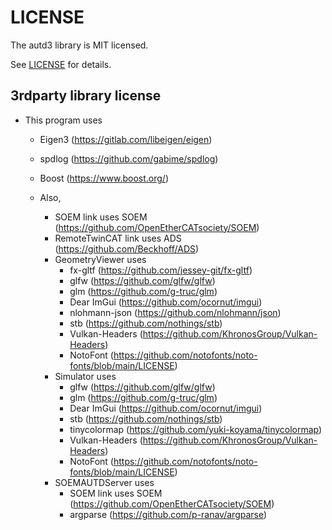 # LICENSE

The autd3 library is MIT licensed.

See [LICENSE](https://github.com/shinolab/autd3/blob/master/LICENSE) for details.

## 3rdparty library license

- This program uses 
  - Eigen3 (https://gitlab.com/libeigen/eigen) 
  - spdlog (https://github.com/gabime/spdlog)
  - Boost (https://www.boost.org/)

  - Also,
    - SOEM link uses SOEM (https://github.com/OpenEtherCATsociety/SOEM)
    - RemoteTwinCAT link uses ADS (https://github.com/Beckhoff/ADS)
    - GeometryViewer uses
      - fx-gltf (https://github.com/jessey-git/fx-gltf)
      - glfw (https://github.com/glfw/glfw)
      - glm (https://github.com/g-truc/glm)
      - Dear ImGui (https://github.com/ocornut/imgui)
      - nlohmann-json (https://github.com/nlohmann/json)
      - stb (https://github.com/nothings/stb)
      - Vulkan-Headers (https://github.com/KhronosGroup/Vulkan-Headers)
      - NotoFont (https://github.com/notofonts/noto-fonts/blob/main/LICENSE)
    - Simulator uses
      - glfw (https://github.com/glfw/glfw)
      - glm (https://github.com/g-truc/glm)
      - Dear ImGui (https://github.com/ocornut/imgui)
      - stb (https://github.com/nothings/stb)
      - tinycolormap (https://github.com/yuki-koyama/tinycolormap)
      - Vulkan-Headers (https://github.com/KhronosGroup/Vulkan-Headers)
      - NotoFont (https://github.com/notofonts/noto-fonts/blob/main/LICENSE)
    - SOEMAUTDServer uses
      - SOEM link uses SOEM (https://github.com/OpenEtherCATsociety/SOEM)
      - argparse (https://github.com/p-ranav/argparse)
